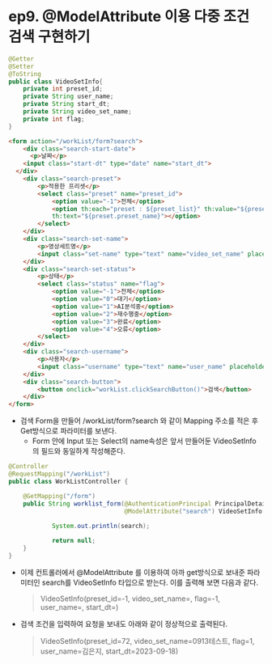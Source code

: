 # ep9. @ModelAttribute 이용 다중 조건 검색 구현하기
```java
@Getter
@Setter
@ToString
public class VideoSetInfo{
    private int preset_id;
    private String user_name;
    private String start_dt;
    private String video_set_name;
    private int flag;
}
```
```HTML
<form action="/workList/form?search">
	<div class="search-start-date">
	  <p>날짜</p>
    <input class="start-dt" type="date" name="start_dt">
  </div>
	<div class="search-preset">
		<p>적용한 프리셋</p>
		<select class="preset" name="preset_id">
			<option value="-1">전체</option>
			<option th:each="preset : ${preset_list}" th:value="${preset.preset_id}" 
			th:text="${preset.preset_name}"></option>
		</select>
	</div>
	<div class="search-set-name">
		<p>영상세트명</p>
		<input class="set-name" type="text" name="video_set_name" placeholder="영상세트명 입력">
	</div>
	<div class="search-set-status">
		<p>상태</p>
		<select class="status" name="flag">
			<option value="-1">전체</option>
			<option value="0">대기</option>
			<option value="1">AI분석중</option>
			<option value="2">재수행중</option>
			<option value="3">완료</option>
			<option value="4">오류</option>
		</select>
	</div>
	<div class="search-username">
		<p>사용자</p>
		<input class="username" type="text" name="user_name" placeholder="사용자명 입력">
	</div>
	<div class="search-button">
		<button onclick="workList.clickSearchButton()">검색</button>
	</div>
</form>
```
- 검색 Form을 만들어 /workList/form?search 와 같이 Mapping 주소를 적은 후 Get방식으로 파라미터를 보낸다.
    - Form 안에 Input 또는 Select의 name속성은 앞서 만들어둔 VideoSetInfo 의 필드와 동일하게 작성해준다.
```java
@Controller
@RequestMapping("/workList")
public class WorkListController {

    @GetMapping("/form")
    public String worklist_form(@AuthenticationPrincipal PrincipalDetails userDetails,
                                @ModelAttribute("search") VideoSetInfo search, Model model) {
            
            System.out.println(search);

            return null;
    }
}
```
- 이제 컨트롤러에서 @ModelAttribute 를 이용하여 아까 get방식으로 보내준 파라미터인 search를 VideoSetInfo 타입으로 받는다. 이를 출력해 보면 다음과 같다.
    > VideoSetInfo(preset_id=-1, video_set_name=, flag=-1, user_name=, start_dt=) 
- 검색 조건을 입력하여 요청을 보내도 아래와 같이 정상적으로 출력된다.
    > VideoSetInfo(preset_id=72, video_set_name=0913테스트, flag=1, user_name=김은지, start_dt=2023-09-18)